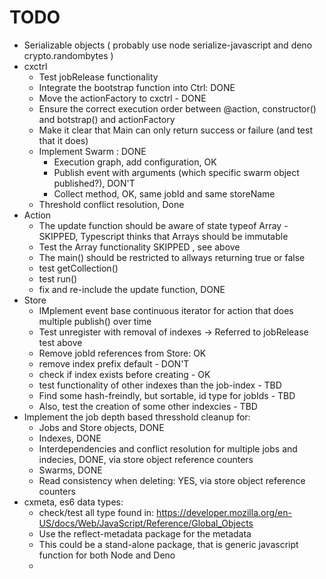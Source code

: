 # TODO

- Serializable objects ( probably use node serialize-javascript and deno crypto.randombytes )
- cxctrl 
    - Test jobRelease functionality
    - Integrate the bootstrap function into Ctrl: DONE
    - Move the actionFactory to cxctrl - DONE
    - Ensure the correct execution order between @action, constructor() and botstrap() and actionFactory
    - Make it clear that Main can only return success or failure (and test that it does)
    - Implement Swarm : DONE
      - Execution graph, add configuration, OK
      - Publish event with arguments (which specific swarm object published?), DON'T
      - Collect method, OK, same jobId and same storeName
    - Threshold conflict resolution, Done
- Action 
    - The update function should be aware of state typeof Array - SKIPPED, Typescript thinks that Arrays should be immutable
    - Test the Array functionality SKIPPED , see above
    - The main() should be restricted to allways returning true or false
    - test getCollection()
    - test run()
    - fix and re-include the update function, DONE 
- Store
    - IMplement event base continuous iterator for action that does multiple publish() over time
    - Test unregister with removal of indexes -> Referred to jobRelease test above
    - Remove jobId references from Store: OK
    - remove index prefix default - DON'T
    - check if index exists before creating - OK
    - test functionality of other indexes than the job-index - TBD
    - Find some hash-freindly, but sortable, id type for jobIds - TBD
    - Also, test the creation of some other indexcies - TBD
- Implement the job depth based thresshold cleanup for:
    - Jobs and Store objects, DONE
    - Indexes, DONE
    - Interdependencies and conflict resolution for multiple jobs and indecies, DONE, via store object reference counters
    - Swarms, DONE 
    - Read consistency when deleting: YES, via store object reference counters
- cxmeta, es6 data types:
    - check/test all type found in: https://developer.mozilla.org/en-US/docs/Web/JavaScript/Reference/Global_Objects
    - Use the reflect-metadata package for the metadata
    - This could be a stand-alone package, that is generic javascript function for both Node and Deno
    - 


